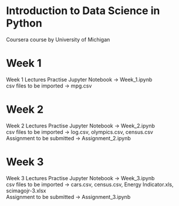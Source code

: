 # Introduction to Data Science in Python
Coursera course by University of Michigan

# Week 1
Week 1 Lectures Practise Jupyter Notebook -> Week_1.ipynb<br>
csv files to be imported -> mpg.csv

# Week 2
Week 2 Lectures Practise Jupyter Notebook -> Week_2.ipynb<br>
csv files to be imported -> log.csv, olympics.csv, census.csv<br>
Assignment to be submitted -> Assignment_2.ipynb

# Week 3
Week 3 Lectures Practise Jupyter Notebook -> Week_3.ipynb<br>
csv files to be imported -> cars.csv, census.csv, Energy Indicator.xls, scimagojr-3.xlsx<br>
Assignment to be submitted -> Assignment_3.ipynb
